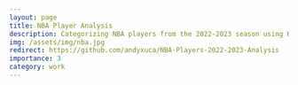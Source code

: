 ```yaml
---
layout: page
title: NBA Player Analysis
description: Categorizing NBA players from the 2022-2023 season using K-means clustering
img: /assets/img/nba.jpg
redirect: https://github.com/andyxuca/NBA-Players-2022-2023-Analysis
importance: 3
category: work
---
```



